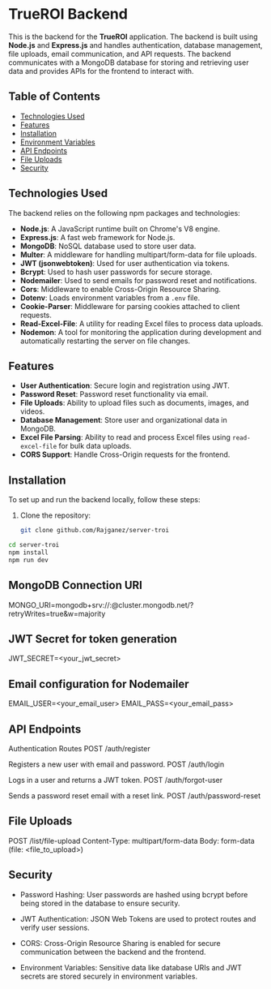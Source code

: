 # TrueROI Backend

This is the backend for the **TrueROI** application. The backend is built using **Node.js** and **Express.js** and handles authentication, database management, file uploads, email communication, and API requests. The backend communicates with a MongoDB database for storing and retrieving user data and provides APIs for the frontend to interact with.

## Table of Contents

- [Technologies Used](#technologies-used)
- [Features](#features)
- [Installation](#installation)
- [Environment Variables](#environment-variables)
- [API Endpoints](#api-endpoints)
- [File Uploads](#file-uploads)
- [Security](#security)

## Technologies Used

The backend relies on the following npm packages and technologies:

- **Node.js**: A JavaScript runtime built on Chrome's V8 engine.
- **Express.js**: A fast web framework for Node.js.
- **MongoDB**: NoSQL database used to store user data.
- **Multer**: A middleware for handling multipart/form-data for file uploads.
- **JWT (jsonwebtoken)**: Used for user authentication via tokens.
- **Bcrypt**: Used to hash user passwords for secure storage.
- **Nodemailer**: Used to send emails for password reset and notifications.
- **Cors**: Middleware to enable Cross-Origin Resource Sharing.
- **Dotenv**: Loads environment variables from a `.env` file.
- **Cookie-Parser**: Middleware for parsing cookies attached to client requests.
- **Read-Excel-File**: A utility for reading Excel files to process data uploads.
- **Nodemon**: A tool for monitoring the application during development and automatically restarting the server on file changes.

## Features

- **User Authentication**: Secure login and registration using JWT.
- **Password Reset**: Password reset functionality via email.
- **File Uploads**: Ability to upload files such as documents, images, and videos.
- **Database Management**: Store user and organizational data in MongoDB.
- **Excel File Parsing**: Ability to read and process Excel files using `read-excel-file` for bulk data uploads.
- **CORS Support**: Handle Cross-Origin requests for the frontend.

## Installation

To set up and run the backend locally, follow these steps:

1. Clone the repository:

   ```bash
   git clone github.com/Rajganez/server-troi

   ```

```bash
cd server-troi
npm install
npm run dev
```

## MongoDB Connection URI

MONGO_URI=mongodb+srv://<username>:<password>@cluster.mongodb.net/<dbname>?retryWrites=true&w=majority

## JWT Secret for token generation

JWT_SECRET=<your_jwt_secret>

## Email configuration for Nodemailer

EMAIL_USER=<your_email_user>
EMAIL_PASS=<your_email_pass>

## API Endpoints

Authentication Routes
POST /auth/register

Registers a new user with email and password.
POST /auth/login

Logs in a user and returns a JWT token.
POST /auth/forgot-user

Sends a password reset email with a reset link.
POST /auth/password-reset

## File Uploads

POST /list/file-upload
Content-Type: multipart/form-data
Body: form-data (file: <file_to_upload>)

## Security

- Password Hashing: User passwords are hashed using bcrypt before being stored in the database to ensure security.

- JWT Authentication: JSON Web Tokens are used to protect routes and verify user sessions.

- CORS: Cross-Origin Resource Sharing is enabled for secure communication between the backend and the frontend.

- Environment Variables: Sensitive data like database URIs and JWT secrets are stored securely in environment variables.
